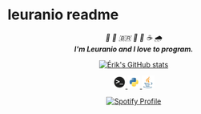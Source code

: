 # leuranio readme
<div align="center">
    <i>
    🖖 🎃 🇧🇷 📝 🎲 ☕ 🌧️
    </i>
    <br>
    <b>
        <i>
        I'm Leuranio and I love to program.
        </i>
    </b>

[![Érik's GitHub stats](https://github-readme-stats.vercel.app/api?username=leuranio&hide=prs&theme=light&count_private=true&hide_border=true&show_icons=true&border_radius=30&icon_color=68D89B&custom_title=Leuranio "Leuranio")](https://github.com/leuranio)

<a href="https://wikipedia.org/wiki/Computer_terminal">
        <img height="25" src="assets/terminal.png" alt="Represents a bash terminal">
</a>
<a href="https://www.python.org/">
        <img height="25" src="assets/python.png" alt="Represents the Python programming language">
</a>
<a href="https://www.java.com/">
        <img height="25" src="assets/java.png" alt="Represents the Java programming language">
</a>

[![Spotify Profile](https://spotify-github-profile.vercel.app/api/view?uid=317s7twra5urbqc6tg5nsmbzzroa&cover_image=true&theme=novatorem&bar_color=53b14f&bar_color_cover=false "Spotify")](https://github.com/kittinan/spotify-github-profile)
</div>

<!---
Spotify GitHub profile: https://github.com/kittinan/spotify-github-profile

*

Views badge: https://github.com/antonkomarev/github-profile-views-counter
-->
